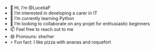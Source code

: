 - 👋 Hi, I’m @LuceliaP
- 👀 I’m interested in developing a carer in IT 
- 🌱 I’m currently learning Python
- 💞️ I’m looking to collaborate on any projet for enthusiastic beginners 
- 📫 Feel free to reach out to me
- 😄 Pronouns: she/her
- ⚡ Fun fact: I like pizza with ananas and roquefort

<!---
LuceliaP/LuceliaP is a ✨ special ✨ repository because its `README.md` (this file) appears on your GitHub profile.
You can click the Preview link to take a look at your changes.
--->
